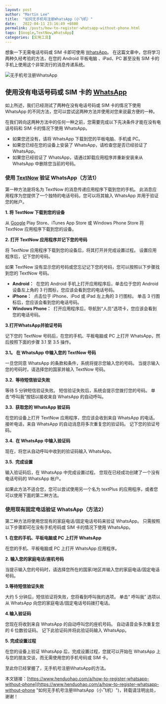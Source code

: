 ```yaml
---
layout: post  
author: "Martin Lee"  
title:  "如何无手机号注册WhatsApp（小飞机）"  
date:   2022-04-11 23:16:49 +0800  
permalink: /posts/how-to-register-whatsapp-without-phone.html  
tags: [Google,TextNow,WhatsApp]  
categories: [实用工具]  
---
```

想象一下无需电话号码或 SIM 卡即可使用 [WhatsApp](https://www.henduohao.com/tag/whatsapp "WhatsApp Messenger（简称WhatsApp）是一款用于智能手机之间通讯的应用程序，支持iPhone手机和Android手机。可免费从发送手机短信转为使用WhatsApp程序，以发送和接收信息、图片、音频文件和视频信息。")。 在这篇文章中，您将学习两种久经考验的方法，在您的 Android 平板电脑 、iPad、PC 甚至没有 SIM 卡的手机上使用这个非常流行的消息传递系统。

![无手机号注册WhatsApp](https://p3-juejin.byteimg.com/tos-cn-i-k3u1fbpfcp/fe676b2b49eb4f71801987c4521223d8~tplv-k3u1fbpfcp-zoom-1.image)

## 使用没有电话号码或 SIM 卡的 [WhatsApp](https://www.henduohao.com/tag/whatsapp "WhatsApp Messenger（简称WhatsApp）是一款用于智能手机之间通讯的应用程序，支持iPhone手机和Android手机。可免费从发送手机短信转为使用WhatsApp程序，以发送和接收信息、图片、音频文件和视频信息。")

如上所述，我们已经测试了两种在没有电话号码或 SIM 卡的情况下使用 WhatsApp 的不同方法，您可以尝试这两种方法并使用对您来说最方便的一种。

在我们转向这两种方法中的任何一种之前，您需要完成以下先决条件才能在没有电话号码和 SIM 卡的情况下使用 WhatsApp。

-   如果您还没有，请将 WhatsApp 下载到您的平板电脑、手机或 PC。
-   如果您已经在您的设备上安装了 WhatsApp，请检查您是否已经验证了 WhatsApp。
-   如果您已经验证了 WhatsApp，请通过卸载应用程序并重新安装来从 WhatsApp 中删除您当前的号码。

### 使用 [TextNow](https://www.henduohao.com/tag/TextNow "Textnow 是个免费网络电话服务，注册帐户就能获得一组美国电话门号，可免费拨打电话和传送简讯给美国电话号码，也能用来接收注册帐号的认证简讯。") 验证 WhatsApp（方法1）

第一种方法是将名为 TextNow 的消息传递应用程序下载到您的手机。 此消息应用程序为您提供了一个独特的电话号码，您可以将其输入 WhatsApp 并用于验证您的帐户。

**1. 将 TextNow 下载到您的设备**

从 [Google](https://www.henduohao.com/tag/google "Google（中文譯名：谷歌）為Alphabet（字母控股）的子公司，业务范围涵盖互联网广告、互联网搜索、云计算等领域，全球最大的搜索引擎。") Play Store、iTunes App Store 或 Windows Phone Store 将 TextNow 应用程序下载到您的设备。

**2. 打开 TextNow 应用程序并记下您的号码**

将 TextNow 应用程序下载到您的设备后，将其打开并完成设置过程。 设置应用程序后，记下您的号码。

如果 TextNow 没有显示您的号码或您忘记记下您的号码，您可以按照以下步骤找到您的 TextNow 号码。

-   **Android：**  在您的 Android 手机上打开应用程序后，单击位于您的 Android 设备左上角的 3 行图标，您应该会看到您的电话号码。
-   **iPhone：**  点击位于 iPhone、iPod 或 iPad 左上角的 3 行图标。 单击 3 行图标后，您应该会看到您的电话号码。
-   **Windows Phone：**  打开应用程序后，导航到“人员”选项卡，您应该会看到您的电话号码。

**3.打开WhatsApp并验证号码**

记下您的 TextNow 号码后，在您的手机、平板电脑或 PC 上打开 WhatsApp，然后按照下面的步骤 3.1 至 3.5 操作。

**3.1。 在 WhatsApp 中输入您的 TextNow 号码**

一旦您同意 WhatsApp 的条款和条件，系统将提示您输入您的号码。 当提示输入您的号码时，请选择您的国家并输入 TextNow 号码。

**3.2.  等待短信验证失败**

等待 5 分钟短信验证失败。 短信验证失败后，系统会提示您拨打您的号码。 单击“呼叫我”按钮以接收来自 WhatsApp 的自动呼叫。

**3.3.  获取您的 WhatsApp 验证码**

在您的设备上打开 TextNow 应用程序，您应该会收到来自 WhatsApp 的电话。 接听电话，来自 WhatsApp 的自动消息将多次重复您的验证码。 记下您的验证号码。

**3.4.  在 WhatsApp 中输入验证码**

现在，将您从自动呼叫中收到的验证码输入 WhatsApp。

**3.5.  完成设置**

输入验证码后，在 WhatsApp 中完成设置过程。 您现在已经成功创建了一个没有电话号码的 WhatsApp 帐户。

如果此方法不适合您，您可以尝试使用另一个名为 textPlus 的应用程序，或者您可以使用下面的第二种方法。

### 使用现有固定电话验证 WhatsApp（方法2）

第二种方法将使用您现有的家庭电话/固定电话号码来验证 WhatsApp。 只需按照以下步骤即可在没有手机号码或 SIM 卡的情况下使用 WhatsApp。

**1. 在您的手机、平板电脑或 PC 上打开 WhatsApp**

在您的手机、平板电脑或 PC 上打开 WhatsApp 应用程序。

**2. 输入您的家庭电话/座机号码**

当提示输入您的号码时，请选择您所在的国家/地区并输入您的家庭电话/固定电话号码。

**3.等待短信验证失败**

大约 5 分钟后，短信验证将失败，您将看到呼叫我的选项。 单击“ 呼叫我” 选项以从 WhatsApp 向您的家庭电话/固定电话号码拨打电话。

**4.输入验证码**

您现在将收到来自 WhatsApp 的自动呼叫您的座机号码。 自动语音会多次重复您的 6 位数验证码。 记下此验证码并将此验证码输入 WhatsApp。

**5. 完成设置过程**

在您的设备上验证 WhatsApp 后，完成设置过程，您就可以开始在 WhatsApp 上与您的朋友交谈，而无需使用您的手机号码或 SIM 卡。

至此你已经掌握了，无手机号注册WhatsApp的方法。

本文链接：[https://www.henduohao.com/a/how-to-register-whatsapp-without-phone](https://www.henduohao.com/a/how-to-register-whatsapp-without-phone "如何无手机号注册WhatsApp（小飞机）")，转载请注明出处，谢谢！